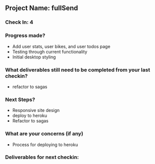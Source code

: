 ## Project Name: fullSend
### Check In: 4
### Progress made?
  
* Add user stats, user bikes, and user todos page
* Testing through current functionality
* Initial desktop styling
  
### What deliverables still need to be completed from your last checkin?

* refactor to sagas
  
### Next Steps?
 
* Responsive site design
* deploy to heroku
* Refactor to sagas

### What are your concerns (if any)
* Process for deploying to heroku

### Deliverables for next checkin:
